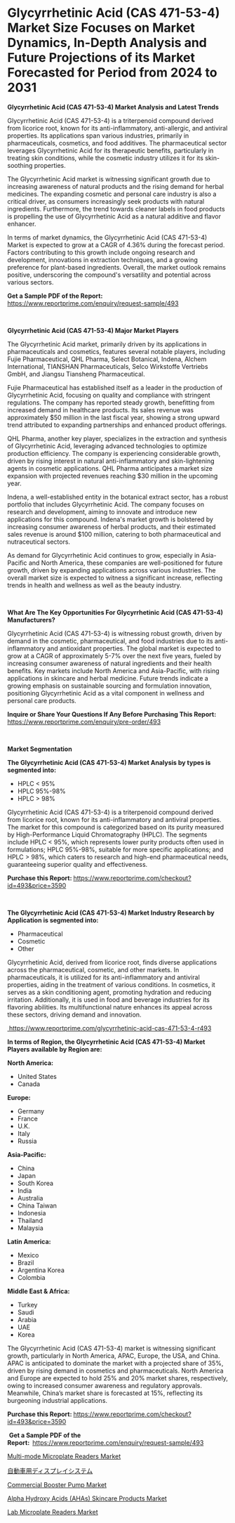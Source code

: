 <p><h1>Glycyrrhetinic Acid (CAS 471-53-4) Market Size Focuses on Market Dynamics, In-Depth Analysis and Future Projections of its Market Forecasted for Period from 2024 to 2031</h1></p><p><strong>Glycyrrhetinic Acid (CAS 471-53-4) Market Analysis and Latest Trends</strong></p>
<p><p>Glycyrrhetinic Acid (CAS 471-53-4) is a triterpenoid compound derived from licorice root, known for its anti-inflammatory, anti-allergic, and antiviral properties. Its applications span various industries, primarily in pharmaceuticals, cosmetics, and food additives. The pharmaceutical sector leverages Glycyrrhetinic Acid for its therapeutic benefits, particularly in treating skin conditions, while the cosmetic industry utilizes it for its skin-soothing properties.</p><p>The Glycyrrhetinic Acid market is witnessing significant growth due to increasing awareness of natural products and the rising demand for herbal medicines. The expanding cosmetic and personal care industry is also a critical driver, as consumers increasingly seek products with natural ingredients. Furthermore, the trend towards cleaner labels in food products is propelling the use of Glycyrrhetinic Acid as a natural additive and flavor enhancer.</p><p>In terms of market dynamics, the Glycyrrhetinic Acid (CAS 471-53-4) Market is expected to grow at a CAGR of 4.36% during the forecast period. Factors contributing to this growth include ongoing research and development, innovations in extraction techniques, and a growing preference for plant-based ingredients. Overall, the market outlook remains positive, underscoring the compound's versatility and potential across various sectors.</p></p>
<p><strong>Get a Sample PDF of the Report:&nbsp;</strong> <a href="https://www.reportprime.com/enquiry/request-sample/493">https://www.reportprime.com/enquiry/request-sample/493</a></p>
<p>&nbsp;</p>
<p><strong>Glycyrrhetinic Acid (CAS 471-53-4) Major Market Players</strong></p>
<p><p>The Glycyrrhetinic Acid market, primarily driven by its applications in pharmaceuticals and cosmetics, features several notable players, including Fujie Pharmaceutical, QHL Pharma, Select Botanical, Indena, Alchem International, TIANSHAN Pharmaceuticals, Selco Wirkstoffe Vertriebs GmbH, and Jiangsu Tiansheng Pharmaceutical. </p><p>Fujie Pharmaceutical has established itself as a leader in the production of Glycyrrhetinic Acid, focusing on quality and compliance with stringent regulations. The company has reported steady growth, benefitting from increased demand in healthcare products. Its sales revenue was approximately $50 million in the last fiscal year, showing a strong upward trend attributed to expanding partnerships and enhanced product offerings.</p><p>QHL Pharma, another key player, specializes in the extraction and synthesis of Glycyrrhetinic Acid, leveraging advanced technologies to optimize production efficiency. The company is experiencing considerable growth, driven by rising interest in natural anti-inflammatory and skin-lightening agents in cosmetic applications. QHL Pharma anticipates a market size expansion with projected revenues reaching $30 million in the upcoming year.</p><p>Indena, a well-established entity in the botanical extract sector, has a robust portfolio that includes Glycyrrhetinic Acid. The company focuses on research and development, aiming to innovate and introduce new applications for this compound. Indena's market growth is bolstered by increasing consumer awareness of herbal products, and their estimated sales revenue is around $100 million, catering to both pharmaceutical and nutraceutical sectors.</p><p>As demand for Glycyrrhetinic Acid continues to grow, especially in Asia-Pacific and North America, these companies are well-positioned for future growth, driven by expanding applications across various industries. The overall market size is expected to witness a significant increase, reflecting trends in health and wellness as well as the beauty industry.</p></p>
<p>&nbsp;</p>
<p><strong>What Are The Key Opportunities For Glycyrrhetinic Acid (CAS 471-53-4) Manufacturers?</strong></p>
<p><p>Glycyrrhetinic Acid (CAS 471-53-4) is witnessing robust growth, driven by demand in the cosmetic, pharmaceutical, and food industries due to its anti-inflammatory and antioxidant properties. The global market is expected to grow at a CAGR of approximately 5-7% over the next five years, fueled by increasing consumer awareness of natural ingredients and their health benefits. Key markets include North America and Asia-Pacific, with rising applications in skincare and herbal medicine. Future trends indicate a growing emphasis on sustainable sourcing and formulation innovation, positioning Glycyrrhetinic Acid as a vital component in wellness and personal care products.</p></p>
<p><strong>Inquire or Share Your Questions If Any Before Purchasing This Report:</strong> <a href="https://www.reportprime.com/enquiry/pre-order/493">https://www.reportprime.com/enquiry/pre-order/493</a></p>
<p>&nbsp;</p>
<p><strong>Market Segmentation</strong></p>
<p><strong>The Glycyrrhetinic Acid (CAS 471-53-4) Market Analysis by types is segmented into:</strong></p>
<p><ul><li>HPLC < 95%</li><li>HPLC 95%-98%</li><li>HPLC > 98%</li></ul></p>
<p><p>Glycyrrhetinic Acid (CAS 471-53-4) is a triterpenoid compound derived from licorice root, known for its anti-inflammatory and antiviral properties. The market for this compound is categorized based on its purity measured by High-Performance Liquid Chromatography (HPLC). The segments include HPLC < 95%, which represents lower purity products often used in formulations; HPLC 95%-98%, suitable for more specific applications; and HPLC > 98%, which caters to research and high-end pharmaceutical needs, guaranteeing superior quality and effectiveness.</p></p>
<p><strong>Purchase this Report:&nbsp;</strong><a href="https://www.reportprime.com/checkout?id=493&price=3590">https://www.reportprime.com/checkout?id=493&price=3590</a></p>
<p>&nbsp;</p>
<p><strong>The Glycyrrhetinic Acid (CAS 471-53-4) Market Industry Research by Application is segmented into:</strong></p>
<p><ul><li>Pharmaceutical</li><li>Cosmetic</li><li>Other</li></ul></p>
<p><p>Glycyrrhetinic Acid, derived from licorice root, finds diverse applications across the pharmaceutical, cosmetic, and other markets. In pharmaceuticals, it is utilized for its anti-inflammatory and antiviral properties, aiding in the treatment of various conditions. In cosmetics, it serves as a skin conditioning agent, promoting hydration and reducing irritation. Additionally, it is used in food and beverage industries for its flavoring abilities. Its multifunctional nature enhances its appeal across these sectors, driving demand and innovation.</p></p>
<p><a href="https://www.reportprime.com/glycyrrhetinic-acid-cas-471-53-4-r493">&nbsp;https://www.reportprime.com/glycyrrhetinic-acid-cas-471-53-4-r493</a></p>
<p><strong>In terms of Region, the Glycyrrhetinic Acid (CAS 471-53-4) Market Players available by Region are:</strong></p>
<p>
    <p> <strong> North America: </strong>
        <ul>
            <li>United States</li>
            <li>Canada</li>
        </ul>
        </p> 
    <p> <strong> Europe: </strong>
        <ul>
            <li>Germany</li>
            <li>France</li>
            <li>U.K.</li>
            <li>Italy</li>
            <li>Russia</li>
        </ul>
        </p> 
    <p> <strong> Asia-Pacific: </strong>
        <ul>
            <li>China</li>
            <li>Japan</li>
            <li>South Korea</li>
            <li>India</li>
            <li>Australia</li>
            <li>China Taiwan</li>
            <li>Indonesia</li>
            <li>Thailand</li>
            <li>Malaysia</li>
        </ul>
        </p> 
    <p> <strong> Latin America: </strong>
        <ul>
            <li>Mexico</li>
            <li>Brazil</li>
            <li>Argentina Korea</li>
            <li>Colombia</li>
        </ul>
        </p> 
    <p> <strong> Middle East & Africa: </strong>
        <ul>
            <li>Turkey</li>
            <li>Saudi</li>
            <li>Arabia</li>
            <li>UAE</li>
            <li>Korea</li>
        </ul>
    </p>
    </p>
<p><p>The Glycyrrhetinic Acid (CAS 471-53-4) market is witnessing significant growth, particularly in North America, APAC, Europe, the USA, and China. APAC is anticipated to dominate the market with a projected share of 35%, driven by rising demand in cosmetics and pharmaceuticals. North America and Europe are expected to hold 25% and 20% market shares, respectively, owing to increased consumer awareness and regulatory approvals. Meanwhile, China’s market share is forecasted at 15%, reflecting its burgeoning industrial applications.</p></p>
<p><strong>Purchase this Report: </strong><a href="https://www.reportprime.com/checkout?id=493&price=3590">https://www.reportprime.com/checkout?id=493&price=3590</a></p>
<p>&nbsp;<strong>Get a Sample PDF of the Report:&nbsp;&nbsp;</strong><a href="https://www.reportprime.com/enquiry/request-sample/493">https://www.reportprime.com/enquiry/request-sample/493</a></p>
<p><strong></strong></p>
<p><p><a href="https://issuu.com/reportprime-2/docs/multi-mode-microplate-readers-marke_2dd0336afa28fd">Multi-mode Microplate Readers Market</a></p><p><a href="https://medium.com/@drfg4t/%E3%82%B0%E3%83%AD%E3%83%BC%E3%83%90%E3%83%AB%E8%87%AA%E5%8B%95%E8%BB%8A%E3%83%87%E3%82%A3%E3%82%B9%E3%83%97%E3%83%AC%E3%82%A4%E3%82%B7%E3%82%B9%E3%83%86%E3%83%A0%E5%B8%82%E5%A0%B4%E3%81%AE%E6%A9%9F%E4%BC%9A%E3%81%A8%E5%B8%82%E5%A0%B4%E8%AA%B2%E9%A1%8C-2024%E5%B9%B4-2031%E5%B9%B4-12d62baf517d">自動車用ディスプレイシステム</a></p><p><a href="https://medium.com/@ikeschumm18/emerging-opportunities-and-challenges-in-the-global-commercial-booster-pump-market-2024-2031-6ef0ff562df1">Commercial Booster Pump Market</a></p><p><a href="https://www.linkedin.com/pulse/alpha-hydroxy-acids-ahas-skincare-products-market-size-share-tlr4f?trackingId=fwGGEu3vSraOT8L4SKh6ag%3D%3D">Alpha Hydroxy Acids (AHAs) Skincare Products Market</a></p><p><a href="https://issuu.com/reportprime-2/docs/lab-microplate-readers-market-size-_219748baf71a4f">Lab Microplate Readers Market</a></p></p>